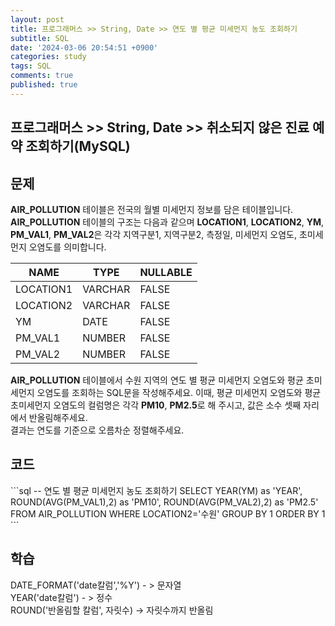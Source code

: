 ```yaml
---
layout: post
title: 프로그래머스 >> String, Date >> 연도 별 평균 미세먼지 농도 조회하기
subtitle: SQL
date: '2024-03-06 20:54:51 +0900'
categories: study
tags: SQL
comments: true
published: true
---
```

## 프로그래머스 >> String, Date >> 취소되지 않은 진료 예약 조회하기(MySQL)

<h2>문제</h2>
<b>AIR_POLLUTION</b> 테이블은 전국의 월별 미세먼지 정보를 담은 테이블입니다. <b>AIR_POLLUTION</b> 테이블의 구조는 다음과 같으며 <b>LOCATION1</b>, <b>LOCATION2</b>, <b>YM</b>, <b>PM_VAL1</b>, <b>PM_VAL2</b>은 각각 지역구분1, 지역구분2, 측정일, 미세먼지 오염도, 초미세먼지 오염도를 의미합니다.<br>
<table>
    <thead>
        <th>NAME</th>
        <th>TYPE</th>
        <th>NULLABLE</th>
    </thead>
    <tbody>
        <tr>
            <td>LOCATION1</td>
            <td>VARCHAR</td>
            <td>FALSE</td>
        </tr>
        <tr>
            <td>LOCATION2</td>
            <td>VARCHAR</td>
            <td>FALSE</td>
        </tr>
        <tr>
            <td>YM</td>
            <td>DATE</td>
            <td>FALSE</td>
        </tr>
        <tr>
            <td>PM_VAL1</td>
            <td>NUMBER</td>
            <td>FALSE</td>
        </tr>
        <tr>
            <td>PM_VAL2</td>
            <td>NUMBER</td>
            <td>FALSE</td>
        </tr>
    </tbody>
</table>
<b>AIR_POLLUTION</b> 테이블에서 수원 지역의 연도 별 평균 미세먼지 오염도와 평균 초미세먼지 오염도를 조회하는 SQL문을 작성해주세요. 이때, 평균 미세먼지 오염도와 평균 초미세먼지 오염도의 컬럼명은 각각 <b>PM10</b>, <b>PM2.5</b>로 해 주시고, 값은 소수 셋째 자리에서 반올림해주세요.<br>
결과는 연도를 기준으로 오름차순 정렬해주세요.<br>
<h2>코드</h2>
```sql
-- 연도 별 평균 미세먼지 농도 조회하기
SELECT YEAR(YM) as 'YEAR', ROUND(AVG(PM_VAL1),2) as 'PM10', ROUND(AVG(PM_VAL2),2) as 'PM2.5'
FROM AIR_POLLUTION
WHERE LOCATION2='수원'
GROUP BY 1
ORDER BY 1
```
<h2>학습</h2>
DATE_FORMAT('date칼럼','%Y') - > 문자열<br>
YEAR('date칼럼') - > 정수<br>
ROUND('반올림할 칼럼', 자릿수) -> 자릿수까지 반올림<br>








